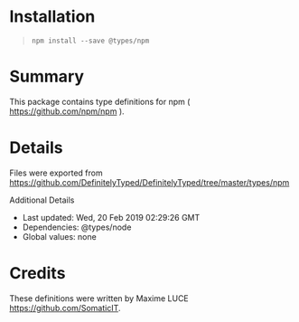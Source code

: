 # Installation
> `npm install --save @types/npm`

# Summary
This package contains type definitions for npm ( https://github.com/npm/npm ).

# Details
Files were exported from https://github.com/DefinitelyTyped/DefinitelyTyped/tree/master/types/npm

Additional Details
 * Last updated: Wed, 20 Feb 2019 02:29:26 GMT
 * Dependencies: @types/node
 * Global values: none

# Credits
These definitions were written by Maxime LUCE <https://github.com/SomaticIT>.
